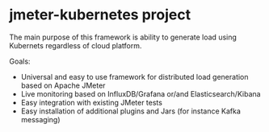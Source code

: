 # jmeter-kubernetes project

The main purpose of this framework is ability to generate load using Kubernets regardless of cloud platform. 

Goals:

  - Universal and easy to use framework for distributed load generation based on Apache JMeter
  - Live monitoring based on InfluxDB/Grafana or/and Elasticsearch/Kibana
  - Easy integration with existing JMeter tests 
  - Easy installation of additional plugins and Jars (for instance Kafka messaging) 
